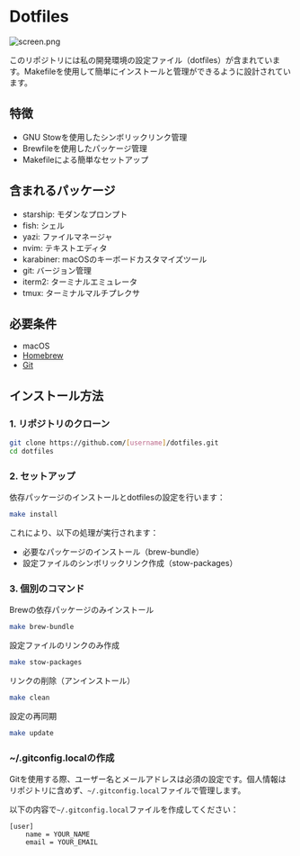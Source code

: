 # Dotfiles

![screen.png](./assets/screen.png)

このリポジトリには私の開発環境の設定ファイル（dotfiles）が含まれています。Makefileを使用して簡単にインストールと管理ができるように設計されています。

## 特徴

- GNU Stowを使用したシンボリックリンク管理
- Brewfileを使用したパッケージ管理
- Makefileによる簡単なセットアップ

## 含まれるパッケージ

- starship: モダンなプロンプト
- fish: シェル
- yazi: ファイルマネージャ
- nvim: テキストエディタ
- karabiner: macOSのキーボードカスタマイズツール
- git: バージョン管理
- iterm2: ターミナルエミュレータ
- tmux: ターミナルマルチプレクサ

## 必要条件

- macOS
- [Homebrew](https://brew.sh/)
- [Git](https://git-scm.com/)

## インストール方法

### 1. リポジトリのクローン

```bash
git clone https://github.com/[username]/dotfiles.git
cd dotfiles
```

### 2. セットアップ
依存パッケージのインストールとdotfilesの設定を行います：

```bash
make install
```

これにより、以下の処理が実行されます：

- 必要なパッケージのインストール（brew-bundle）
- 設定ファイルのシンボリックリンク作成（stow-packages）

### 3. 個別のコマンド 

Brewの依存パッケージのみインストール
```bash
make brew-bundle
```


設定ファイルのリンクのみ作成

```bash
make stow-packages
```

リンクの削除（アンインストール）

```bash
make clean
```

設定の再同期

```bash
make update
```


### ~/.gitconfig.localの作成

Gitを使用する際、ユーザー名とメールアドレスは必須の設定です。個人情報はリポジトリに含めず、`~/.gitconfig.local`ファイルで管理します。

以下の内容で`~/.gitconfig.local`ファイルを作成してください：

```text
[user]
    name = YOUR_NAME
    email = YOUR_EMAIL
```